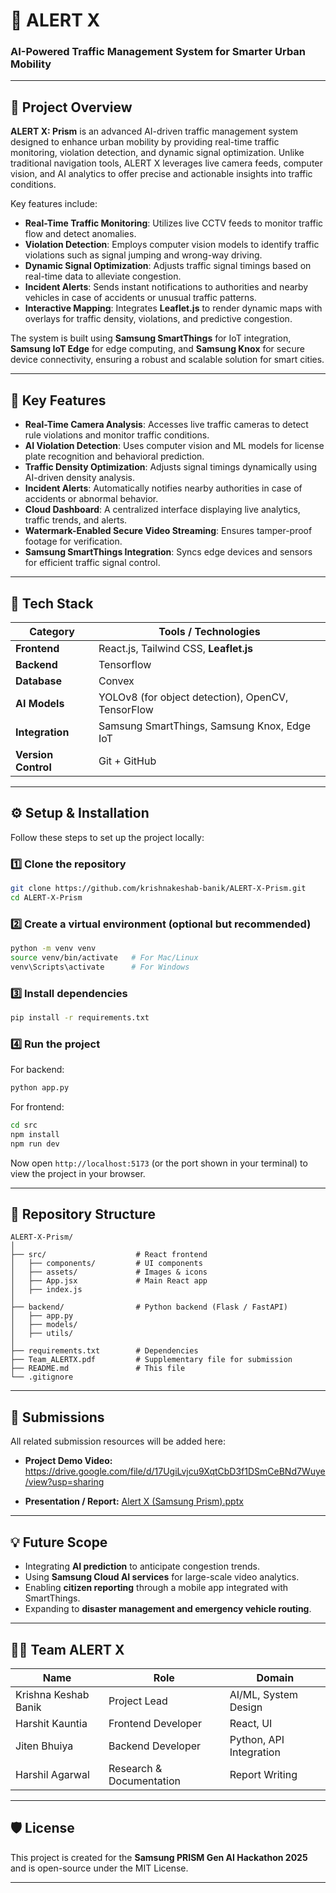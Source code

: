 # 🚦 ALERT X

### **AI-Powered Traffic Management System for Smarter Urban Mobility**

---

## 🧠 Project Overview

**ALERT X: Prism** is an advanced AI-driven traffic management system designed to enhance urban mobility by providing real-time traffic monitoring, violation detection, and dynamic signal optimization. Unlike traditional navigation tools, ALERT X leverages live camera feeds, computer vision, and AI analytics to offer precise and actionable insights into traffic conditions.

Key features include:

* **Real-Time Traffic Monitoring**: Utilizes live CCTV feeds to monitor traffic flow and detect anomalies.
* **Violation Detection**: Employs computer vision models to identify traffic violations such as signal jumping and wrong-way driving.
* **Dynamic Signal Optimization**: Adjusts traffic signal timings based on real-time data to alleviate congestion.
* **Incident Alerts**: Sends instant notifications to authorities and nearby vehicles in case of accidents or unusual traffic patterns.
* **Interactive Mapping**: Integrates **Leaflet.js** to render dynamic maps with overlays for traffic density, violations, and predictive congestion.

The system is built using **Samsung SmartThings** for IoT integration, **Samsung IoT Edge** for edge computing, and **Samsung Knox** for secure device connectivity, ensuring a robust and scalable solution for smart cities.

---

## 🚀 Key Features

* **Real-Time Camera Analysis**: Accesses live traffic cameras to detect rule violations and monitor traffic conditions.
* **AI Violation Detection**: Uses computer vision and ML models for license plate recognition and behavioral prediction.
* **Traffic Density Optimization**: Adjusts signal timings dynamically using AI-driven density analysis.
* **Incident Alerts**: Automatically notifies nearby authorities in case of accidents or abnormal behavior.
* **Cloud Dashboard**: A centralized interface displaying live analytics, traffic trends, and alerts.
* **Watermark-Enabled Secure Video Streaming**: Ensures tamper-proof footage for verification.
* **Samsung SmartThings Integration**: Syncs edge devices and sensors for efficient traffic signal control.

---

## 🧩 Tech Stack

| Category            | Tools / Technologies                              |
| ------------------- | ------------------------------------------------- |
| **Frontend**        | React.js, Tailwind CSS, **Leaflet.js**            |
| **Backend**         | Tensorflow                        |
| **Database**        | Convex                             |
| **AI Models**       | YOLOv8 (for object detection), OpenCV, TensorFlow |
| **Integration**     | Samsung SmartThings, Samsung Knox, Edge IoT       |
| **Version Control** | Git + GitHub                                      |

---

## ⚙️ Setup & Installation

Follow these steps to set up the project locally:

### 1️⃣ Clone the repository

```bash
git clone https://github.com/krishnakeshab-banik/ALERT-X-Prism.git
cd ALERT-X-Prism
```

### 2️⃣ Create a virtual environment (optional but recommended)

```bash
python -m venv venv
source venv/bin/activate   # For Mac/Linux
venv\Scripts\activate      # For Windows
```

### 3️⃣ Install dependencies

```bash
pip install -r requirements.txt
```

### 4️⃣ Run the project

For backend:

```bash
python app.py
```

For frontend:

```bash
cd src
npm install
npm run dev
```

Now open `http://localhost:5173` (or the port shown in your terminal) to view the project in your browser.

---

## 📁 Repository Structure

```
ALERT-X-Prism/
│
├── src/                    # React frontend
│   ├── components/         # UI components
│   ├── assets/             # Images & icons
│   ├── App.jsx             # Main React app
│   ├── index.js
│
├── backend/                # Python backend (Flask / FastAPI)
│   ├── app.py
│   ├── models/
│   ├── utils/
│
├── requirements.txt        # Dependencies
├── Team_ALERTX.pdf         # Supplementary file for submission
├── README.md               # This file
└── .gitignore
```

---

## 🎥 Submissions

All related submission resources will be added here:

* **Project Demo Video:** 
https://drive.google.com/file/d/17UgiLvjcu9XqtCbD3f1DSmCeBNd7Wuye/view?usp=sharing

* **Presentation / Report:** [Alert X (Samsung Prism).pptx](https://github.com/user-attachments/files/22711044/Alert.X.Samsung.Prism.pptx)

---

## 💡 Future Scope

* Integrating **AI prediction** to anticipate congestion trends.
* Using **Samsung Cloud AI services** for large-scale video analytics.
* Enabling **citizen reporting** through a mobile app integrated with SmartThings.
* Expanding to **disaster management and emergency vehicle routing**.

---

## 👨‍💻 Team ALERT X

| Name                 | Role                     | Domain                  |
| -------------------- | ------------------------ | ----------------------- |
| Krishna Keshab Banik | Project Lead             | AI/ML, System Design    |
| Harshit Kauntia      | Frontend Developer       | React, UI               |
| Jiten Bhuiya         | Backend Developer        | Python, API Integration |
| Harshil Agarwal      | Research & Documentation | Report Writing          |

---

## 🛡️ License

This project is created for the **Samsung PRISM Gen AI Hackathon 2025** and is open-source under the MIT License.

---

